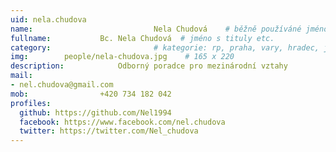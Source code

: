```yaml
---
uid: nela.chudova
name:                           Nela Chudová  	# běžně používáné jméno
fullname: 			Bc. Nela Chudová  # jméno s tituly etc.
category:                       # kategorie: rp, praha, vary, hradec, jmk, senat,
img: 		people/nela-chudova.jpg    # 165 x 220
description: 			Odborný poradce pro mezinárodní vztahy             	        			# kratký popis, max 160 znaků
mail:
- nel.chudova@gmail.com
mob: 				+420 734 182 042
profiles:
  github: https://github.com/Nel1994
  facebook: https://www.facebook.com/nel.chudova
  twitter: https://twitter.com/Nel_chudova
---
```

